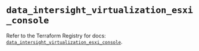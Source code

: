 # `data_intersight_virtualization_esxi_console`

Refer to the Terraform Registry for docs: [`data_intersight_virtualization_esxi_console`](https://registry.terraform.io/providers/ciscodevnet/intersight/1.0.71/docs/data-sources/virtualization_esxi_console).

